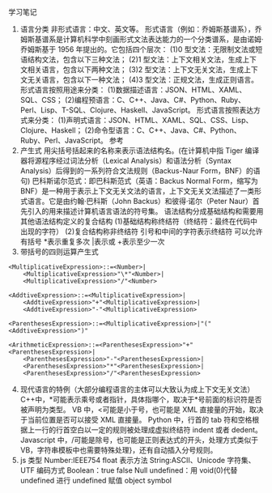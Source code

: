 学习笔记

1. 语言分类
   非形式语言：中文、英文等。
   形式语言（例如：乔姆斯基谱系），乔姆斯基谱系是计算机科学中刻画形式文法表达能力的一个分类谱系，是由诺姆·乔姆斯基于 1956 年提出的。它包括四个层次： (1)0 型文法：无限制文法或短语结构文法，包含以下三种文法； (2)1 型文法：上下文相关文法，生成上下文相关语言，包含以下两种文法； (3)2 型文法：上下文无关文法，生成上下文无关语言，包含以下一种文法； (4)3 型文法：正规文法，生成正则语言。
   形式语言按照用途来分类： (1)数据描述语言：JSON、HTML、XAML、SQL、CSS； (2)编程预语言：C、C++、Java、C#、Python、Ruby、Perl、Lisp、T-SQL、Clojure、Haskell、JavaScript。
   形式语言按照表达方式来分类： (1)声明式语言：JSON、HTML、XAML、SQL、CSS、Lisp、Clojure、Haskell； (2)命令型语言：C、C++、Java、C#、Python、Ruby、Perl、JavaScript。
   参考
2. 产生式
   用尖括号括起来的名称来表示语法结构名。(在计算机中指 Tiger 编译器将源程序经过词法分析（Lexical Analysis）和语法分析（Syntax Analysis）后得到的一系列符合文法规则（Backus-Naur Form，BNF）的语句)
   巴科斯诺尔范式：即巴科斯范式（英语：Backus Normal Form，缩写为 BNF）是一种用于表示上下文无关文法的语言，上下文无关文法描述了一类形式语言。它是由约翰·巴科斯（John Backus）和彼得·诺尔（Peter Naur）首先引入的用来描述计算机语言语法的符号集。
   语法结构分成基础结构和需要用其他语法结构定义的复合结构 (1)基础结构称终结符（终结符：最终在代码中出现的字符） (2)复合结构称非终结符
   引号和中间的字符表示终结符
   可以允许有括号 \*表示重复多次
   |表示或 +表示至少一次
3. 带括号的四则运算产生式

```
<MultiplicativeExpression>::=<Number>|
    <MultiplicativeExpression>"\*"<Number>|
    <MultiplicativeExpression>"/"<Number>

<AddtiveExpression>::=<MultiplicativeExpression>|
    <AddtiveExpression>"+"<MultiplicativeExpression>|
    <AddtiveExpression>"-"<MultiplicativeExpression>

<ParenthesesExpression>::=<MultiplicativeExpression>|"("<AddtiveExpression>")"

<ArithmeticExpression>::=<ParenthesesExpression>"+"<ParenthesesExpression>|
    <ParenthesesExpression>"-"<ParenthesesExpression>|
    <ParenthesesExpression>"*"<ParenthesesExpression>|
    <ParenthesesExpression>"/"<ParenthesesExpression>
```

4. 现代语言的特例（大部分编程语言的主体可以大致认为成上下文无关文法）
   C++中，\*可能表示乘号或者指针，具体指哪个，取决于\*号前面的标识符是否被声明为类型。
   VB 中，<可能是小于号，也可能是 XML 直接量的开始，取决于当前位置是否可以接受 XML 直接量。
   Python 中，行首的 tab 符和空格根据上一行的行首空白以一定的规则被处理成虚拟终结符 indent 或者 dedent。
   Javascript 中，/可能是除号，也可能是正则表达式的开头，处理方式类似于 VB，字符串模板中也需要特殊处理}，还有自动插入分号规则。
5. js 类型
   Number:IEEE754 float 表示方法
   String:ASCII、Unicode 字符集、UTF 编码方式
   Boolean：true false
   Null
   undefined：用 void(0)代替 undefined 进行 undefined 赋值
   object
   symbol
